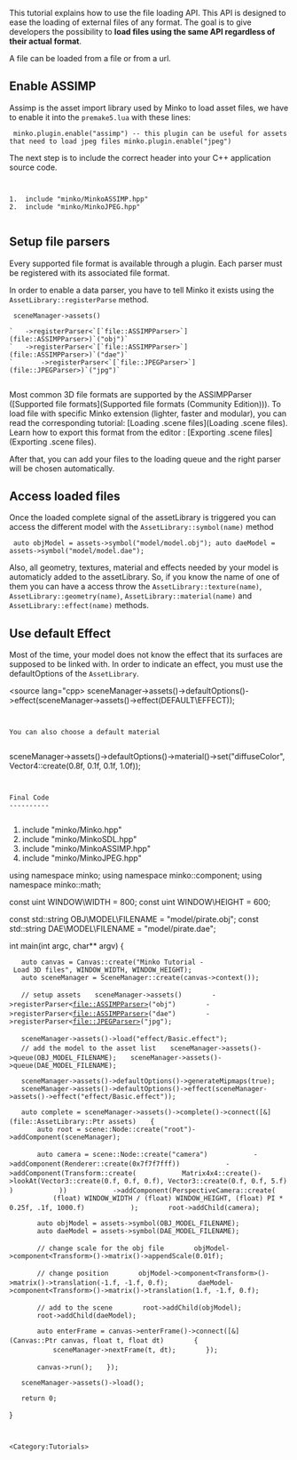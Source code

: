 This tutorial explains how to use the file loading API. This API is designed to ease the loading of external files of any format. The goal is to give developers the possibility to **load files using the same API regardless of their actual format**.

A file can be loaded from a file or from a url.

Enable ASSIMP
-------------

Assimp is the asset import library used by Minko to load asset files, we have to enable it into the `premake5.lua` with these lines:


```
 minko.plugin.enable("assimp") -- this plugin can be useful for assets that need to load jpeg files minko.plugin.enable("jpeg") 
```


The next step is to include the correct header into your C++ application source code.


```


1.  include "minko/MinkoASSIMP.hpp"
2.  include "minko/MinkoJPEG.hpp"


```


Setup file parsers
------------------

Every supported file format is available through a plugin. Each parser must be registered with its associated file format.

In order to enable a data parser, you have to tell Minko it exists using the `AssetLibrary::registerParse` method.


```
 sceneManager->assets()

`   ->registerParser<`[`file::ASSIMPParser>`](file::ASSIMPParser>)`("obj")`
`   ->registerParser<`[`file::ASSIMPParser>`](file::ASSIMPParser>)`("dae")`
`       ->registerParser<`[`file::JPEGParser>`](file::JPEGParser>)`("jpg")`


```


Most common 3D file formats are supported by the ASSIMPParser ([Supported file formats](Supported file formats (Community Edition))). To load file with specific Minko extension (lighter, faster and modular), you can read the corresponding tutorial: [Loading .scene files](Loading .scene files). Learn how to export this format from the editor : [Exporting .scene files](Exporting .scene files).

After that, you can add your files to the loading queue and the right parser will be chosen automatically.

Access loaded files
-------------------

Once the loaded complete signal of the assetLibrary is triggered you can access the different model with the `AssetLibrary::symbol(name)` method


```
 auto objModel = assets->symbol("model/model.obj"); auto daeModel = assets->symbol("model/model.dae"); 
```


Also, all geometry, textures, material and effects needed by your model is automaticly added to the assetLibrary. So, if you know the name of one of them you can have a access throw the `AssetLibrary::texture(name)`, `AssetLibrary::geometry(name)`, `AssetLibrary::material(name)` and `AssetLibrary::effect(name)` methods.

Use default Effect
------------------

Most of the time, your model does not know the effect that its surfaces are supposed to be linked with. In order to indicate an effect, you must use the defaultOptions of the `AssetLibrary`.

\<source lang="cpp\> sceneManager->assets()->defaultOptions()->effect(sceneManager->assets()->effect(DEFAULT\EFFECT)); 
```


You can also choose a default material


```
 sceneManager->assets()->defaultOptions()->material()->set("diffuseColor", Vector4::create(0.8f, 0.1f, 0.1f, 1.0f)); 
```


Final Code
----------


```


1.  include "minko/Minko.hpp"
2.  include "minko/MinkoSDL.hpp"
3.  include "minko/MinkoASSIMP.hpp"
4.  include "minko/MinkoJPEG.hpp"

using namespace minko; using namespace minko::component; using namespace minko::math;

const uint WINDOW\WIDTH = 800; const uint WINDOW\HEIGHT = 600;

const std::string OBJ\MODEL\FILENAME = "model/pirate.obj"; const std::string DAE\MODEL\FILENAME = "model/pirate.dae";

int main(int argc, char\*\* argv) {

`   auto canvas = Canvas::create("Minko Tutorial - Load 3D files", WINDOW_WIDTH, WINDOW_HEIGHT);`
`   auto sceneManager = SceneManager::create(canvas->context());`

`   // setup assets`
`   sceneManager->assets()`
`       ->registerParser<`[`file::ASSIMPParser>`](file::ASSIMPParser>)`("obj")`
`       ->registerParser<`[`file::ASSIMPParser>`](file::ASSIMPParser>)`("dae")`
`       ->registerParser<`[`file::JPEGParser>`](file::JPEGParser>)`("jpg");`

`   sceneManager->assets()->load("effect/Basic.effect");`
`   `
`   // add the model to the asset list`
`   sceneManager->assets()->queue(OBJ_MODEL_FILENAME);`
`   sceneManager->assets()->queue(DAE_MODEL_FILENAME);`

`   sceneManager->assets()->defaultOptions()->generateMipmaps(true);`
`   sceneManager->assets()->defaultOptions()->effect(sceneManager->assets()->effect("effect/Basic.effect"));`

`   auto complete = sceneManager->assets()->complete()->connect([&](file::AssetLibrary::Ptr assets)`
`   {`
`       auto root = scene::Node::create("root")->addComponent(sceneManager);`

`       auto camera = scene::Node::create("camera")`
`           ->addComponent(Renderer::create(0x7f7f7fff))`
`           ->addComponent(Transform::create(`
`           Matrix4x4::create()->lookAt(Vector3::create(0.f, 0.f, 0.f), Vector3::create(0.f, 0.f, 5.f))`
`           ))`
`           ->addComponent(PerspectiveCamera::create(`
`           (float) WINDOW_WIDTH / (float) WINDOW_HEIGHT, (float) PI * 0.25f, .1f, 1000.f)`
`           );`
`       root->addChild(camera);`

`       auto objModel = assets->symbol(OBJ_MODEL_FILENAME);`
`       auto daeModel = assets->symbol(DAE_MODEL_FILENAME);`

`       // change scale for the obj file`
`       objModel->component<Transform>()->matrix()->appendScale(0.01f);`

`       // change position`
`       objModel->component<Transform>()->matrix()->translation(-1.f, -1.f, 0.f);`
`       daeModel->component<Transform>()->matrix()->translation(1.f, -1.f, 0.f);`

`       // add to the scene`
`       root->addChild(objModel);`
`       root->addChild(daeModel);`

`       auto enterFrame = canvas->enterFrame()->connect([&](Canvas::Ptr canvas, float t, float dt)`
`       {`
`           sceneManager->nextFrame(t, dt);`
`       });`

`       canvas->run();`
`   });`

`   sceneManager->assets()->load();`

`   return 0;`

} 
```


<Category:Tutorials>

